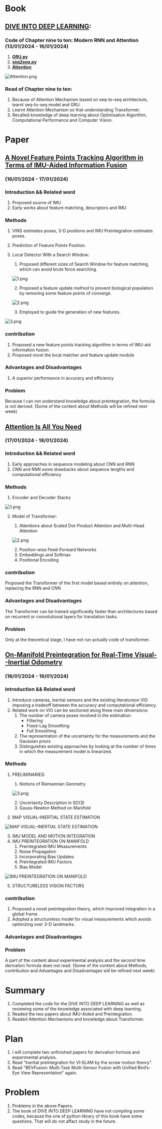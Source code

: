 # Book
## [DIVE INTO DEEP LEARNING](https://github.com/zhangx297/DIVE-INTO-DEEP-LEARNING):
### Code of Chapter nine to ten: Modern RNN and Attention (13/01/2024 - 16/01/2024)
1. **[GRU.py](https://github.com/zhangx297/DIVE-INTO-DEEP-LEARNING/blob/main/lecture_8/GRU.py)**  
2. **[seq2seq.py](https://github.com/zhangx297/DIVE-INTO-DEEP-LEARNING/blob/main/lecture_8/seq2seq.py)**  
3. **[Attention](https://github.com/zhangx297/DIVE-INTO-DEEP-LEARNING/blob/main/lecture_9/attention.py)**  

![Attention.png](https://github.com/zhangx297/DIVE-INTO-DEEP-LEARNING/blob/main/lecture_9/attention.png)
### Read of Chapter nine to ten:
1. Because of Attention Mechanism based on seq-to-seq architecture, learnt seq-to-seq model and GRU.
2. Learnt Attention Mechanism so that understanding Transformer. 
3. Recalled knowledge of deep learning about Optimisation Algorithm, Computational Performance and Computer Vision.
# Paper
## [A Novel Feature Points Tracking Algorithm in Terms of IMU-Aided Information Fusion](https://ieeexplore.ieee.org/document/9197627)
### (16/01/2024 - 17/01/2024)
### Introduction && Related word
1. Proposed source of IMU
2. Early works about feature matching, descriptors and IMU
### Methods
1. VINS estimates poses, 3-D positions and IMU Preintegration estimates poses.
2. Prediction of Feature Points Position.
3. Local Detector With a Search Window: 
    1) Proposed different sizes of Search Window for feature matching, which can avoid brute force searching.

    ![1.png](https://github.com/zhangx297/2024-Weakly-Report/blob/main/Pictures%20of%20papers/A%20Novel%20Feature%20Points%20Tracking%20Algorithm%20in%20Terms%20of%20IMU-Aided%20Information%20Fusion_2.png)  

    2) Proposed a feature update method to prevent biological population by removing some feature points of converge.

    ![2.png](https://github.com/zhangx297/2024-Weakly-Report/blob/main/Pictures%20of%20papers/A%20Novel%20Feature%20Points%20Tracking%20Algorithm%20in%20Terms%20of%20IMU-Aided%20Information%20Fusion_3.png)  

    3) Employed to guide the generation of new features.
    
![3.png](https://github.com/zhangx297/2024-Weakly-Report/blob/main/Pictures%20of%20papers/A%20Novel%20Feature%20Points%20Tracking%20Algorithm%20in%20Terms%20of%20IMU-Aided%20Information%20Fusion_1.png)  

### contribution
1. Proposed a new feature points tracking algorithm in terms of IMU-aid information fusion.
2. Proposed novel the local matcher and feature update module
### Advantages and Disadvantages
1. A superior performance in accuracy and efficiency 
### Problem
Because I can not understand knowledge about preintegration, the formula is not derived. (Some of the content about Methods will be refined next week)
## [Attention Is All You Need](https://arxiv.org/pdf/1706.03762.pdf)
### (17/01/2024 - 18/01/2024)
### Introduction && Related word
1. Early approaches in sequence modeling about CNN and RNN
2. CNN and RNN some drawbacks about sequence lengths and computational efficiency
### Methods
1. Encoder and Decoder Stacks  

![1.png](https://github.com/zhangx297/2024-Weakly-Report/blob/main/Pictures%20of%20papers/Attention%20Is%20All%20You%20Need_1.png)  

2. Model of Transformer:
    1) Attentions about Scaled Dot-Product Attention and Multi-Head Attention  

    ![2.png](https://github.com/zhangx297/2024-Weakly-Report/blob/main/Pictures%20of%20papers/Attention%20Is%20All%20You%20Need_2.png)  

    2) Position-wise Feed-Forward Networks
    3) Embeddings and Softmax
    4) Positional Encoding
### contribution
Proposed the Transformer of the first model based entirely on attention, replacing the RNN and CNN
### Advantages and Disadvantages
The Transformer can be trained significantly faster than architectures based on recurrent or convolutional layers for translation tasks.
### Problem
Only at the theoretical stage, I have not run actually code of transformer.
## [On-Manifold Preintegration for Real-Time Visual--Inertial Odometry](https://ieeexplore.ieee.org/document/7557075)
### (18/01/2024 - 19/01/2024)
### Introduction && Related word
1. Introduce cameras, inertial sensors and the existing literatureon VIO imposing a tradeoff between the accuracy and computational efficiency.
2. Related work on VIO can be sectioned along three main dimensions:
    1) The number of camera poses involved in the estimation:  
        * Filtering
        * Fixed-Lag Smoothing
        * Full Smoothing
    2) The representation of the uncertainty for the measurements and the Gaussian priors
    3) Distinguishes existing approaches by looking at the number of times in which the measurement model is linearized. 
### Methods
1. PRELIMINARIES:
    1) Notions of Riemannian Geometry  

    ![3.png](https://github.com/zhangx297/2024-Weakly-Report/blob/main/Pictures%20of%20papers/On-Manifold%20Preintegration%20for%20Real-Time%20Visual--Inertial%20Odometry_3.png)  

    2) Uncertainty Description in SO(3)
    3) Gauss–Newton Method on Manifold
2. MAP VISUAL–INERTIAL STATE ESTIMATION  

![MAP VISUAL–INERTIAL STATE ESTIMATION](https://github.com/zhangx297/2024-Weakly-Report/blob/main/Pictures%20of%20papers/On-Manifold%20Preintegration%20for%20Real-Time%20Visual--Inertial%20Odometry_1.png)  

3. IMU MODEL AND MOTION INTEGRATION
4. IMU PREINTEGRATION ON MANIFOLD
    1) Preintegrated IMU Measurements
    2) Noise Propagation
    3) Incorporating Bias Updates
    4) Preintegrated IMU Factors
    5) Bias Model  

![IMU PREINTEGRATION ON MANIFOLD](https://github.com/zhangx297/2024-Weakly-Report/blob/main/Pictures%20of%20papers/On-Manifold%20Preintegration%20for%20Real-Time%20Visual--Inertial%20Odometry_2.png)  

5.  STRUCTURELESS VISION FACTORS
### contribution 
1. Proposed a novel preintegration theory, which Improved integration in a global frame.
2. Adopted a structureless model for visual measurements which avoids optimizing over 3-D landmarks.
### Advantages and Disadvantages
### Problem
A part of the content about experimental analysis and the second time derivation formula does not read. (Some of the content about Methods, contribution and Advantages and Disadvantages will be refined next week)
# Summary
1. Completed the code for the DIVE INTO DEEP LEARNING as well as reviewing some of the knowledge associated with deep learning.
2. Readed the two papers about IMU-Aided and Preintegration.
3. Readed Attention Mechanisms and knowledge about Transformer.
# Plan
1. I will complete two unfinished papers for derivation formula and experimental analysis.
2. Read "Inertial preintegration for VI‐SLAM by the screw motion theory".
3. Read "BEVFusion: Multi-Task Multi-Sensor Fusion with Unified Bird’s-Eye View Representation" again.
# Problem
1. Problems in the above Papers.
2. The book of DIVE INTO DEEP LEARNING have not compiling some codes, because the one of python library of this book have some questions. That will do not affact study in the future. 